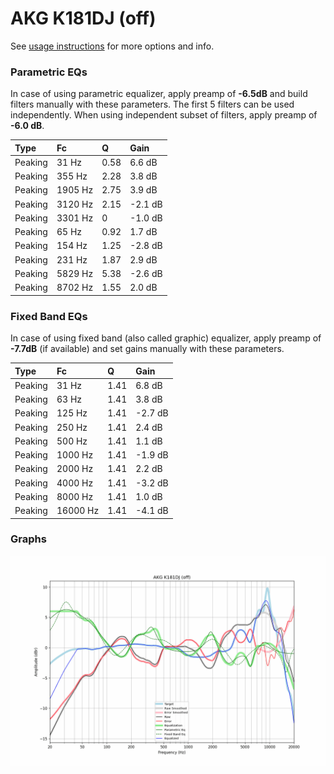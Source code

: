 # AKG K181DJ (off)
See [usage instructions](https://github.com/jaakkopasanen/AutoEq#usage) for more options and info.

### Parametric EQs
In case of using parametric equalizer, apply preamp of **-6.5dB** and build filters manually
with these parameters. The first 5 filters can be used independently.
When using independent subset of filters, apply preamp of **-6.0 dB**.

| Type    | Fc      |    Q | Gain    |
|:--------|:--------|:-----|:--------|
| Peaking | 31 Hz   | 0.58 | 6.6 dB  |
| Peaking | 355 Hz  | 2.28 | 3.8 dB  |
| Peaking | 1905 Hz | 2.75 | 3.9 dB  |
| Peaking | 3120 Hz | 2.15 | -2.1 dB |
| Peaking | 3301 Hz | 0    | -1.0 dB |
| Peaking | 65 Hz   | 0.92 | 1.7 dB  |
| Peaking | 154 Hz  | 1.25 | -2.8 dB |
| Peaking | 231 Hz  | 1.87 | 2.9 dB  |
| Peaking | 5829 Hz | 5.38 | -2.6 dB |
| Peaking | 8702 Hz | 1.55 | 2.0 dB  |

### Fixed Band EQs
In case of using fixed band (also called graphic) equalizer, apply preamp of **-7.7dB**
(if available) and set gains manually with these parameters.

| Type    | Fc       |    Q | Gain    |
|:--------|:---------|:-----|:--------|
| Peaking | 31 Hz    | 1.41 | 6.8 dB  |
| Peaking | 63 Hz    | 1.41 | 3.8 dB  |
| Peaking | 125 Hz   | 1.41 | -2.7 dB |
| Peaking | 250 Hz   | 1.41 | 2.4 dB  |
| Peaking | 500 Hz   | 1.41 | 1.1 dB  |
| Peaking | 1000 Hz  | 1.41 | -1.9 dB |
| Peaking | 2000 Hz  | 1.41 | 2.2 dB  |
| Peaking | 4000 Hz  | 1.41 | -3.2 dB |
| Peaking | 8000 Hz  | 1.41 | 1.0 dB  |
| Peaking | 16000 Hz | 1.41 | -4.1 dB |

### Graphs
![](./AKG%20K181DJ%20(off).png)